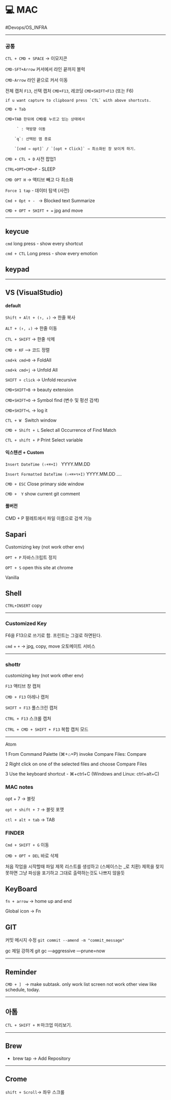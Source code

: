 # 💻 MAC

#Devops/OS_INFRA

---

### 공통

`CTL + CMD + SPACE`  → 이모지콘

`CMD-SFT+Arrow` 커서에서 라인 끝까지 블럭

`CMD-Arrow` 라인 끝으로 커서 이동

전체 캡처 `F13`, 선택 캡처 `CMD+F13`, 레코딩 `CMD+SHIFT+F13` (또는 F6)

	if u want capture to clipboard press `CTL` with above shortcuts.

`CMD + Tab`

	CMD+TAB 한뒤에 CMD를 누르고 있는 상태에서

		 ` : 역방향 이동

		`q`: 선택된 앱 종료

		`[cmd → opt]` / `[opt + Click]` → 최소화된 창 보이게 하기. 

`CMD + CTL + D` 사전 팝업1

`CTRL+OPT+CMD+P` - SLEEP

`CMD OPT H` -> 액티브 빼고 다 최소화

`Force 1 tap` - 데이터 탐색 (사전)

`Cmd + Opt + - ` -> Blocked text Summarize 

`CMD + OPT + SHIFT + =` jpg and move



---

## keycue

`cmd` long press - show every shortcut

`cmd + CTL` Long press - show every emotion

## keypad

---

## VS (VisualStudio)

#### default

`Shift + Alt + (↑, ↓)` ->  한줄 복사

`ALT + (↑, ↓)` ->  한줄 이동

`CTL + SHIFT`  -> 한줄 삭제 

`CMD + KF` —> 코드 정렬

`cmd+k cmd+0` -> FoldAll

`cmd+k cmd+j` -> Unfold All

`SHIFT + click`  -> Unfold recursive

`CMD+SHIFT+B` -> beauty extension

`CMD+SHIFT+O` -> Symbol find (변수 및 펑션 검색)

`CMD+SHIFT+L` -> log it 

`CTL + W ` Switch window

`CMD + Shift + L`  Select all Occurrence of Find Match

`CTL + shift + P` Print Select variable

#### 익스텐션 + Custom

`Insert DateTime (⇧+⌘+I) `  YYYY.MM.DD

`Insert Formatted DateTime (⇧+⌘+⌥+I)`  YYYY.MM.DD …. 

`CMD + ESC` Close primary side window

`CMD +  Y` show current git comment

#### 풀버전

CMD + P 팔레트에서 파일 이름으로 검색 가능

## Sapari

Customizing key (not work other env)

`OPT + P`  자바스크립트 정지

`OPT + S`  open this site at chrome

Vanilla



## Shell

`CTRL+INSERT` copy



---

### Customized Key

F6을 F13으로 쓰기로 함. 프린트는 그걸로 하면된다.



`cmd` + `+`  -> jpg, copy, move 오토메이트 서비스





---

### shottr

customizing key (not work other env)

`F13` 액티브 창 캡처

`CMD + F13` 아레나 캡처

`SHIFT + F13` 풀스크린 캡처

`CTRL + F13` 스크롤 캡처

`CTRL + CMD + SHIFT + F13` 복합 캡처 모드

---

Atom

1 From Command Palette (⌘+⌂+P) invoke Compare Files: Compare

2 Right click on one of the selected files and choose Compare Files

3 Use the keyboard shortcut - ⌘+ctrl+C (Windows and Linux: ctrl+alt+C)



### MAC notes

opt + 7 → 블릿

`opt + shift + 7`  → 블릿 포맷

`ctl + alt + tab`  → TAB 



### FINDER

`Cmd + SHIFT + G` 이동

`CMD + OPT + DEL` 바로 삭제



처음 작업을 시작할때 파일 제목 리스트를 생성하고 (스페이스는 _로 치환) 제목을 찾지못하면 그냥 파싱을 포기하고 그대로 출력하는것도 나쁘지 않을듯



## KeyBoard

`fn + arrow`  →  home up and end

Global icon →  Fn

## GIT

커밋 메시지 수정 `git commit --amend -m "commit_message"`

gc 제일 강하게 git gc —aggressive —prune=now



---

## Reminder

`CMD + ] ` → make subtask. only work list screen not work other view like schedule, today.

---

## 아톰

`CTL + SHIFT + M` 마크업 미리보기.

---

## Brew

* brew tap → Add Repository 

---

## Crome

`shift + Scroll`-> 좌우 스크롤